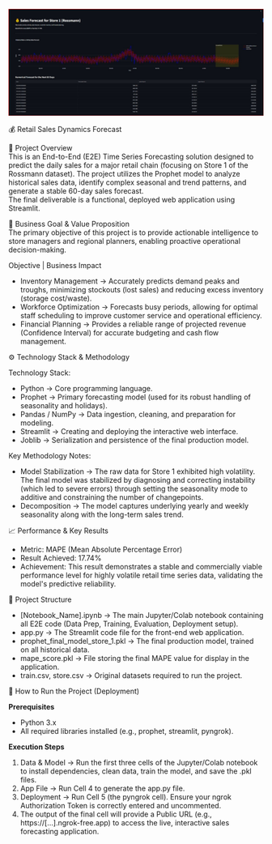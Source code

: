 <p align="center">
  <img src="SalesForeCast_Image.jpg" alt="Deployment Screenshot" width="700">
</p>
💰 Retail Sales Dynamics Forecast

📌 Project Overview  
This is an End-to-End (E2E) Time Series Forecasting solution designed to predict the daily sales for a major retail chain (focusing on Store 1 of the Rossmann dataset). The project utilizes the Prophet model to analyze historical sales data, identify complex seasonal and trend patterns, and generate a stable 60-day sales forecast.  
The final deliverable is a functional, deployed web application using Streamlit.  

🎯 Business Goal & Value Proposition  
The primary objective of this project is to provide actionable intelligence to store managers and regional planners, enabling proactive operational decision-making.  

Objective | Business Impact  
- Inventory Management → Accurately predicts demand peaks and troughs, minimizing stockouts (lost sales) and reducing excess inventory (storage cost/waste).  
- Workforce Optimization → Forecasts busy periods, allowing for optimal staff scheduling to improve customer service and operational efficiency.  
- Financial Planning → Provides a reliable range of projected revenue (Confidence Interval) for accurate budgeting and cash flow management.  

⚙️ Technology Stack & Methodology  

Technology Stack:  
- Python → Core programming language.  
- Prophet → Primary forecasting model (used for its robust handling of seasonality and holidays).  
- Pandas / NumPy → Data ingestion, cleaning, and preparation for modeling.  
- Streamlit → Creating and deploying the interactive web interface.  
- Joblib → Serialization and persistence of the final production model.  

Key Methodology Notes:  
- Model Stabilization → The raw data for Store 1 exhibited high volatility. The final model was stabilized by diagnosing and correcting instability (which led to severe errors) through setting the seasonality mode to additive and constraining the number of changepoints.  
- Decomposition → The model captures underlying yearly and weekly seasonality along with the long-term sales trend.  

📈 Performance & Key Results  
- Metric: MAPE (Mean Absolute Percentage Error)  
- Result Achieved: 17.74%  
- Achievement: This result demonstrates a stable and commercially viable performance level for highly volatile retail time series data, validating the model's predictive reliability.  

📂 Project Structure  
- [Notebook_Name].ipynb → The main Jupyter/Colab notebook containing all E2E code (Data Prep, Training, Evaluation, Deployment setup).  
- app.py → The Streamlit code file for the front-end web application.  
- prophet_final_model_store_1.pkl → The final production model, trained on all historical data.  
- mape_score.pkl → File storing the final MAPE value for display in the application.  
- train.csv, store.csv → Original datasets required to run the project.  

🚀 How to Run the Project (Deployment)  

**Prerequisites**  
- Python 3.x  
- All required libraries installed (e.g., prophet, streamlit, pyngrok).  

**Execution Steps**  
1. Data & Model → Run the first three cells of the Jupyter/Colab notebook to install dependencies, clean data, train the model, and save the .pkl files.  
2. App File → Run Cell 4 to generate the app.py file.  
3. Deployment → Run Cell 5 (the pyngrok cell). Ensure your ngrok Authorization Token is correctly entered and uncommented.  
4. The output of the final cell will provide a Public URL (e.g., https://[...].ngrok-free.app) to access the live, interactive sales forecasting application.  
